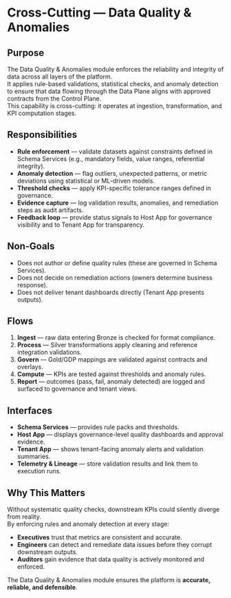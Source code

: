 # Cross-Cutting — Data Quality & Anomalies

## Purpose
The Data Quality & Anomalies module enforces the reliability and integrity of data across all layers of the platform.  
It applies rule-based validations, statistical checks, and anomaly detection to ensure that data flowing through the Data Plane aligns with approved contracts from the Control Plane.  
This capability is cross-cutting: it operates at ingestion, transformation, and KPI computation stages.

## Responsibilities
- **Rule enforcement** — validate datasets against constraints defined in Schema Services (e.g., mandatory fields, value ranges, referential integrity).  
- **Anomaly detection** — flag outliers, unexpected patterns, or metric deviations using statistical or ML-driven models.  
- **Threshold checks** — apply KPI-specific tolerance ranges defined in governance.  
- **Evidence capture** — log validation results, anomalies, and remediation steps as audit artifacts.  
- **Feedback loop** — provide status signals to Host App for governance visibility and to Tenant App for transparency.

## Non-Goals
- Does not author or define quality rules (these are governed in Schema Services).  
- Does not decide on remediation actions (owners determine business response).  
- Does not deliver tenant dashboards directly (Tenant App presents outputs).  

## Flows
1. **Ingest** — raw data entering Bronze is checked for format compliance.  
2. **Process** — Silver transformations apply cleaning and reference integration validations.  
3. **Govern** — Gold/GDP mappings are validated against contracts and overlays.  
4. **Compute** — KPIs are tested against thresholds and anomaly rules.  
5. **Report** — outcomes (pass, fail, anomaly detected) are logged and surfaced to governance and tenant views.  

## Interfaces
- **Schema Services** — provides rule packs and thresholds.  
- **Host App** — displays governance-level quality dashboards and approval evidence.  
- **Tenant App** — shows tenant-facing anomaly alerts and validation summaries.  
- **Telemetry & Lineage** — store validation results and link them to execution runs.  

## Why This Matters
Without systematic quality checks, downstream KPIs could silently diverge from reality.  
By enforcing rules and anomaly detection at every stage:
- **Executives** trust that metrics are consistent and accurate.  
- **Engineers** can detect and remediate data issues before they corrupt downstream outputs.  
- **Auditors** gain evidence that data quality is actively monitored and enforced.  

The Data Quality & Anomalies module ensures the platform is **accurate, reliable, and defensible**.

